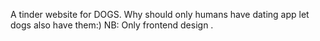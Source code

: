 A tinder website for DOGS.
Why should only humans have dating app let dogs also have them:)
NB: Only frontend design .
